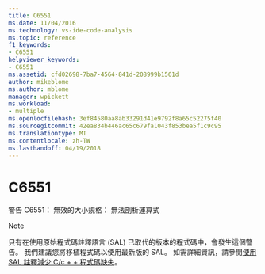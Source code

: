 ```yaml
---
title: C6551
ms.date: 11/04/2016
ms.technology: vs-ide-code-analysis
ms.topic: reference
f1_keywords:
- C6551
helpviewer_keywords:
- C6551
ms.assetid: cfd02698-7ba7-4564-841d-208999b1561d
author: mikeblome
ms.author: mblome
manager: wpickett
ms.workload:
- multiple
ms.openlocfilehash: 3ef84580aa8ab33291d41e9792f8a65c52275f40
ms.sourcegitcommit: 42ea834b446ac65c679fa1043f853bea5f1c9c95
ms.translationtype: MT
ms.contentlocale: zh-TW
ms.lasthandoff: 04/19/2018
---
```

# <a name="c6551"></a>C6551
警告 C6551： 無效的大小規格： 無法剖析運算式

> [!NOTE]
>  只有在使用原始程式碼註釋語言 (SAL) 已取代的版本的程式碼中，會發生這個警告。 我們建議您將移植程式碼以使用最新版的 SAL。 如需詳細資訊，請參閱[使用 SAL 註釋減少 C/c + + 程式碼缺失](../code-quality/using-sal-annotations-to-reduce-c-cpp-code-defects.md)。